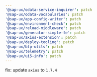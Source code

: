```yaml
---
'@sap-ux/odata-service-inquirer': patch
'@sap-ux/odata-vocabularies': patch
'@sap-ux/app-config-writer': patch
'@sap-ux/environment-check': patch
'@sap-ux/reload-middleware': patch
'@sap-ux/generator-simple-fe': patch
'@sap-ux/axios-extension': patch
'@sap-ux/deploy-tooling': patch
'@sap-ux/btp-utils': patch
'@sap-ux/telemetry': patch
'@sap-ux/ui5-info': patch
---
```


fix: update `axios` to `1.7.4`
